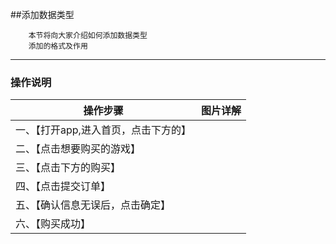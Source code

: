 ##添加数据类型

```
    本节将向大家介绍如何添加数据类型
    添加的格式及作用

```
---

### 操作说明

操作步骤  | 图片详解
------------ | -------------
一、【打开app,进入首页，点击下方的】 | 
二、【点击想要购买的游戏】| 
三、【点击下方的购买】|
四、【点击提交订单】|
五、【确认信息无误后，点击确定】|
六、【购买成功】|


